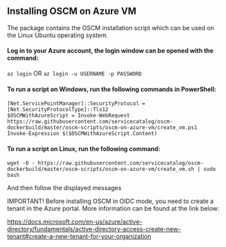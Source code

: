 ## Installing OSCM on Azure VM

The package contains the OSCM installation script which can be used on the Linux Ubuntu operating system. 

#### Log in to your Azure account, the login window can be opened with the command:

```az login```  OR  ```az login -u USERNAME -p PASSWORD```

#### To run a script on Windows, run the following commands in PowerShell:  

```[Net.ServicePointManager]::SecurityProtocol = [Net.SecurityProtocolType]::Tls12```  
```$OSCMWithAzureScript = Invoke-WebRequest https://raw.githubusercontent.com/servicecatalog/oscm-dockerbuild/master/oscm-scripts/oscm-on-azure-vm/create_vm.ps1```  
```Invoke-Expression $($OSCMWithAzureScript.Content)```  

#### To run a script on Linux, run the following command:  

```wget -O - https://raw.githubusercontent.com/servicecatalog/oscm-dockerbuild/master/oscm-scripts/oscm-on-azure-vm/create_vm.sh | sudo bash```  

And then follow the displayed messages

IMPORTANT! Before installing OSCM in OIDC mode, you need to create a tenant in the Azure portal. More information can be found at the link below: 

https://docs.microsoft.com/en-us/azure/active-directory/fundamentals/active-directory-access-create-new-tenant#create-a-new-tenant-for-your-organization 
